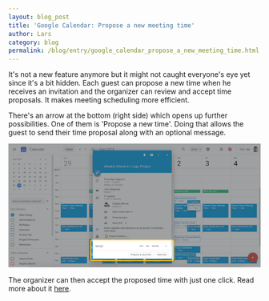```yaml
---
layout: blog_post
title: 'Google Calendar: Propose a new meeting time'
author: Lars
category: blog
permalink: /blog/entry/google_calendar_propose_a_new_meeting_time.html
---
```


It's not a new feature anymore but it might not caught everyone's eye yet since it's a bit hidden. Each guest can propose a new time when he receives an invitation and the organizer can review and accept time proposals. It makes meeting scheduling more efficient.

There's an arrow at the bottom (right side) which opens up further possibilities. One of them is 'Propose a new time'. Doing that allows the guest to send their time proposal along with an optional message.

![](/assets/blog/2019-01-28-google_calendar_propose_a_new_meeting_time/propose_new_time.png)

The organizer can then accept the proposed time with just one click. Read more about it [here](https://gsuiteupdates.googleblog.com/2018/07/propose-new-meeting-time-in-google-calendar.html).